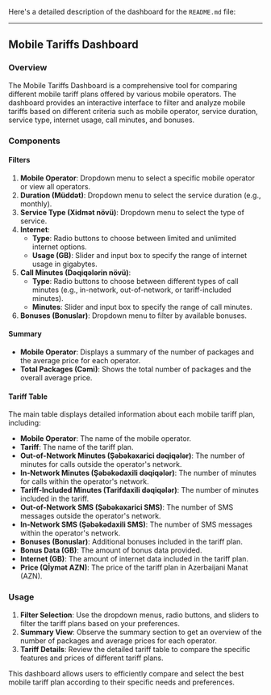 Here's a detailed description of the dashboard for the `README.md` file:

---

## Mobile Tariffs Dashboard

### Overview

The Mobile Tariffs Dashboard is a comprehensive tool for comparing different mobile tariff plans offered by various mobile operators. The dashboard provides an interactive interface to filter and analyze mobile tariffs based on different criteria such as mobile operator, service duration, service type, internet usage, call minutes, and bonuses.

### Components

#### Filters

1. **Mobile Operator**: Dropdown menu to select a specific mobile operator or view all operators.
2. **Duration (Müddət)**: Dropdown menu to select the service duration (e.g., monthly).
3. **Service Type (Xidmət növü)**: Dropdown menu to select the type of service.
4. **Internet**:
   - **Type**: Radio buttons to choose between limited and unlimited internet options.
   - **Usage (GB)**: Slider and input box to specify the range of internet usage in gigabytes.
5. **Call Minutes (Dəqiqələrin növü)**:
   - **Type**: Radio buttons to choose between different types of call minutes (e.g., in-network, out-of-network, or tariff-included minutes).
   - **Minutes**: Slider and input box to specify the range of call minutes.
6. **Bonuses (Bonuslar)**: Dropdown menu to filter by available bonuses.

#### Summary

- **Mobile Operator**: Displays a summary of the number of packages and the average price for each operator.
- **Total Packages (Cəmi)**: Shows the total number of packages and the overall average price.

#### Tariff Table

The main table displays detailed information about each mobile tariff plan, including:

- **Mobile Operator**: The name of the mobile operator.
- **Tariff**: The name of the tariff plan.
- **Out-of-Network Minutes (Şəbəkəxarici dəqiqələr)**: The number of minutes for calls outside the operator's network.
- **In-Network Minutes (Şəbəkədaxili dəqiqələr)**: The number of minutes for calls within the operator's network.
- **Tariff-Included Minutes (Tarifdaxili dəqiqələr)**: The number of minutes included in the tariff.
- **Out-of-Network SMS (Şəbəkəxarici SMS)**: The number of SMS messages outside the operator's network.
- **In-Network SMS (Şəbəkədaxili SMS)**: The number of SMS messages within the operator's network.
- **Bonuses (Bonuslar)**: Additional bonuses included in the tariff plan.
- **Bonus Data (GB)**: The amount of bonus data provided.
- **Internet (GB)**: The amount of internet data included in the tariff plan.
- **Price (Qİymət AZN)**: The price of the tariff plan in Azerbaijani Manat (AZN).

### Usage

1. **Filter Selection**: Use the dropdown menus, radio buttons, and sliders to filter the tariff plans based on your preferences.
2. **Summary View**: Observe the summary section to get an overview of the number of packages and average prices for each operator.
3. **Tariff Details**: Review the detailed tariff table to compare the specific features and prices of different tariff plans.

This dashboard allows users to efficiently compare and select the best mobile tariff plan according to their specific needs and preferences.
